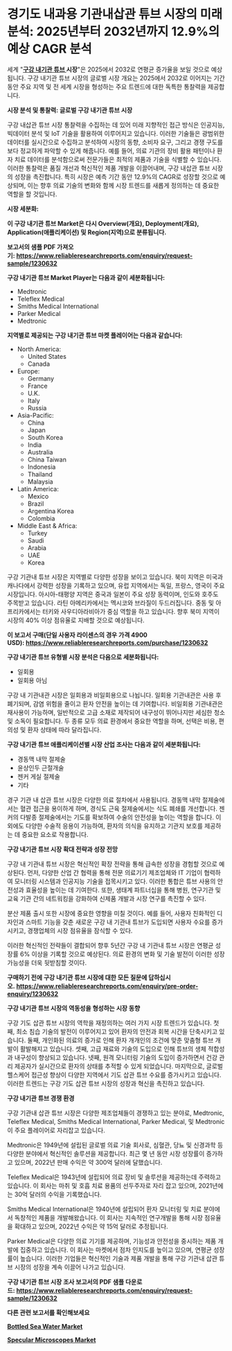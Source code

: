 <p><h1>경기도 내과용 기관내삽관 튜브 시장의 미래 분석: 2025년부터 2032년까지 12.9%의 예상 CAGR 분석</h1></p><p>세계 "<strong><a href="https://www.reliableresearchreports.com/oral-endotracheal-tube-r1230632?utm_campaign=105&utm_medium=8&utm_source=Github&utm_content=ia&utm_term=16012025&utm_id=oral-endotracheal-tube">구강 내기관 튜브&nbsp;</a></strong><strong>시장</strong>"은 2025에서 2032로 연평균 증가율을 보일 것으로 예상됩니다. 구강 내기관 튜브 시장의 글로벌 시장 개요는 2025에서 2032로 이어지는 기간 동안 주요 지역 및 전 세계 시장을 형성하는 주요 트렌드에 대한 독특한 통찰력을 제공합니다.</p>
<p><strong>시장 분석 및 통찰력: 글로벌 구강 내기관 튜브 시장</strong></p>
<p><p>구강 내삽관 튜브 시장 통찰력을 수집하는 데 있어 미래 지향적인 접근 방식은 인공지능, 빅데이터 분석 및 IoT 기술을 활용하여 이루어지고 있습니다. 이러한 기술들은 광범위한 데이터를 실시간으로 수집하고 분석하여 시장의 동향, 소비자 요구, 그리고 경쟁 구도를 보다 정교하게 파악할 수 있게 해줍니다. 예를 들어, 의료 기관의 장비 활용 패턴이나 환자 치료 데이터를 분석함으로써 전문가들은 최적의 제품과 기술을 식별할 수 있습니다. 이러한 통찰력은 품질 개선과 혁신적인 제품 개발을 이끌어내며, 구강 내삽관 튜브 시장의 성장을 촉진합니다. 특히 시장은 예측 기간 동안 12.9%의 CAGR로 성장할 것으로 예상되며, 이는 향후 의료 기술의 변화와 함께 시장 트렌드를 새롭게 정의하는 데 중요한 역할을 할 것입니다.</p><a href="%7CAUTHORITHY_DOMAIN_URL%7C?utm_campaign=105&utm_medium=8&utm_source=Github&utm_content=ia&utm_term=16012025&utm_id=oral-endotracheal-tube"></a></p>
<p><strong>시장 세분화:</strong></p>
<p><strong>이 구강 내기관 튜브 Market은 다시 Overview(개요), Deployment(개요), Application(애플리케이션) 및 Region(지역)으로 분류됩니다.</strong></p>
<p><strong>보고서의 샘플 PDF 가져오기:&nbsp;<a href="https://www.reliableresearchreports.com/enquiry/request-sample/1230632?utm_campaign=105&utm_medium=8&utm_source=Github&utm_content=ia&utm_term=16012025&utm_id=oral-endotracheal-tube">https://www.reliableresearchreports.com/enquiry/request-sample/1230632</a></strong><strong></strong></p>
<p><strong>구강 내기관 튜브 Market Player는 다음과 같이 세분화됩니다:</strong></p>
<p><ul><li>Medtronic</li><li>Teleflex Medical</li><li>Smiths Medical International</li><li>Parker Medical</li><li>Medtronic</li></ul></p>
<p><strong>지역별로 제공되는 구강 내기관 튜브 마켓 플레이어는 다음과 같습니다:</strong></p>
<p><ul>
    <li>
        North America:
        <ul>
            <li>United States</li>
            <li>Canada</li>
        </ul>
    </li>
    <li>
        Europe:
        <ul>
            <li>Germany</li>
            <li>France</li>
            <li>U.K.</li>
            <li>Italy</li>
            <li>Russia</li>
        </ul>
    </li>
    <li>
        Asia-Pacific:
        <ul>
            <li>China</li>
            <li>Japan</li>
            <li>South Korea</li>
            <li>India</li>
            <li>Australia</li>
            <li>China Taiwan</li>
            <li>Indonesia</li>
            <li>Thailand</li>
            <li>Malaysia</li>
        </ul>
    </li>
    <li>
        Latin America:
        <ul>
            <li>Mexico</li>
            <li>Brazil</li>
            <li>Argentina Korea</li>
            <li>Colombia</li>
        </ul>
    </li>
    <li>
        Middle East & Africa:
        <ul>
            <li>Turkey</li>
            <li>Saudi</li>
            <li>Arabia</li>
            <li>UAE</li>
            <li>Korea</li>
        </ul>
    </li>
    </ul></p>
<p><p>구강 기관내 튜브 시장은 지역별로 다양한 성장을 보이고 있습니다. 북미 지역은 미국과 캐나다에서 강력한 성장을 기록하고 있으며, 유럽 지역에서는 독일, 프랑스, 영국이 주요 시장입니다. 아시아-태평양 지역은 중국과 일본이 주요 성장 동력이며, 인도와 호주도 주목받고 있습니다. 라틴 아메리카에서는 멕시코와 브라질이 두드러집니다. 중동 및 아프리카에서는 터키와 사우디아라비아가 중심 역할을 하고 있습니다. 향후 북미 지역이 시장의 40% 이상 점유율로 지배할 것으로 예상됩니다.</p></p>
<p><strong>이 보고서 구매(단일 사용자 라이센스의 경우 가격 4900 USD):&nbsp;<a href="https://www.reliableresearchreports.com/purchase/1230632?utm_campaign=105&utm_medium=8&utm_source=Github&utm_content=ia&utm_term=16012025&utm_id=oral-endotracheal-tube">https://www.reliableresearchreports.com/purchase/1230632</a></strong></p>
<p><strong>구강 내기관 튜브 유형별 시장 분석은 다음으로 세분화됩니다:</strong></p>
<p><ul><li>일회용</li><li>일회용 아님</li></ul></p>
<p><p>구강 내 기관내관 시장은 일회용과 비일회용으로 나뉩니다. 일회용 기관내관은 사용 후 폐기되며, 감염 위험을 줄이고 환자 안전을 높이는 데 기여합니다. 비일회용 기관내관은 재사용이 가능하며, 일반적으로 고급 소재로 제작되어 내구성이 뛰어나지만 세심한 청소 및 소독이 필요합니다. 두 종류 모두 의료 환경에서 중요한 역할을 하며, 선택은 비용, 편의성 및 환자 상태에 따라 달라집니다.</p></p>
<p><strong>구강 내기관 튜브 애플리케이션별 시장 산업 조사는 다음과 같이 세분화됩니다:</strong></p>
<p><ul><li>경동맥 내막 절제술</li><li>윤상인두 근절개술</li><li>젠커 게실 절제술</li><li>기타</li></ul></p>
<p><p>경구 기관 내 삽관 튜브 시장은 다양한 의료 절차에서 사용됩니다. 경동맥 내막 절제술에서는 혈관 접근을 용이하게 하며, 경식도 근육 절제술에서는 식도 폐쇄를 개선합니다. 젠커의 다발종 절제술에서는 기도를 확보하여 수술의 안전성을 높이는 역할을 합니다. 이 외에도 다양한 수술적 응용이 가능하여, 환자의 의식을 유지하고 기관지 보호를 제공하는 데 중요한 요소로 작용합니다.</p></p>
<p><strong>구강 내기관 튜브 시장 확대 전략과 성장 전망</strong></p>
<p><p>구강 내 기관내 튜브 시장은 혁신적인 확장 전략을 통해 급속한 성장을 경험할 것으로 예상된다. 먼저, 다양한 산업 간 협력을 통해 전문 의료기기 제조업체와 IT 기업이 협력하여 모니터링 시스템과 인공지능 기술을 접목시키고 있다. 이러한 통합은 튜브 사용의 안전성과 효율성을 높이는 데 기여한다. 또한, 생태계 파트너십을 통해 병원, 연구기관 및 교육 기관 간의 네트워킹을 강화하여 신제품 개발과 시장 연구를 촉진할 수 있다.</p><p>분산 제품 출시 또한 시장에 중요한 영향을 미칠 것이다. 예를 들어, 사용자 친화적인 디자인과 스마트 기능을 갖춘 새로운 구강 내 기관내 튜브가 도입되면 사용자 수요를 증가시키고, 경쟁업체의 시장 점유율을 잠식할 수 있다. </p><p>이러한 혁신적인 전략들이 결합되어 향후 5년간 구강 내 기관내 튜브 시장은 연평균 성장률 6% 이상을 기록할 것으로 예상된다. 의료 환경의 변화 및 기술 발전이 이러한 성장 가능성을 더욱 뒷받침할 것이다.</p></p>
<p><strong>구매하기 전에 구강 내기관 튜브 시장에 대한 모든 질문에 답하십시오.&nbsp;<a href="https://www.reliableresearchreports.com/enquiry/pre-order-enquiry/1230632?utm_campaign=105&utm_medium=8&utm_source=Github&utm_content=ia&utm_term=16012025&utm_id=oral-endotracheal-tube">https://www.reliableresearchreports.com/enquiry/pre-order-enquiry/1230632</a></strong><strong></strong></p>
<p><strong>구강 내기관 튜브 시장의 역동성을 형성하는 시장 동향</strong></p>
<p><p>구강 기도 삽관 튜브 시장의 역학을 재정의하는 여러 가지 시장 트렌드가 있습니다. 첫째, 최소 침습 기술의 발전이 이루어지고 있어 환자의 안전과 회복 시간을 단축시키고 있습니다. 둘째, 개인화된 의료의 증가로 인해 환자 개개인의 조건에 맞춘 맞춤형 튜브 개발이 활발해지고 있습니다. 셋째, 고급 재료와 기술의 도입으로 인해 튜브의 생체 적합성과 내구성이 향상되고 있습니다. 넷째, 원격 모니터링 기술의 도입이 증가하면서 건강 관리 제공자가 실시간으로 환자의 상태를 추적할 수 있게 되었습니다. 마지막으로, 글로벌 헬스케어 접근성 향상이 다양한 지역에서 기도 삽관 튜브 수요를 증가시키고 있습니다. 이러한 트렌드는 구강 기도 삽관 튜브 시장의 성장과 혁신을 촉진하고 있습니다.</p></p>
<p><strong>구강 내기관 튜브 경쟁 환경</strong></p>
<p><p>구강 기관내 삽관 튜브 시장은 다양한 제조업체들이 경쟁하고 있는 분야로, Medtronic, Teleflex Medical, Smiths Medical International, Parker Medical, 및 Medtronic이 주요 플레이어로 자리잡고 있습니다. </p><p>Medtronic은 1949년에 설립된 글로벌 의료 기술 회사로, 심혈관, 당뇨 및 신경과학 등 다양한 분야에서 혁신적인 솔루션을 제공합니다. 최근 몇 년 동안 시장 성장률이 증가하고 있으며, 2022년 판매 수익은 약 300억 달러에 달했습니다.</p><p>Teleflex Medical은 1943년에 설립되어 의료 장비 및 솔루션을 제공하는데 주력하고 있습니다. 이 회사는 마취 및 호흡 치료 용품의 선두주자로 자리 잡고 있으며, 2021년에는 30억 달러의 수익을 기록했습니다.</p><p>Smiths Medical International은 1940년에 설립되어 환자 모니터링 및 치료 분야에서 독창적인 제품을 개발해왔습니다. 이 회사는 지속적인 연구개발을 통해 시장 점유율을 확대하고 있으며, 2022년 수익은 약 15억 달러로 추정됩니다.</p><p>Parker Medical은 다양한 의료 기기를 제공하며, 기능성과 안전성을 중시하는 제품 개발에 집중하고 있습니다. 이 회사는 마켓에서 점차 인지도를 높이고 있으며, 연평균 성장률이 높습니다. 이러한 기업들은 혁신적인 기술과 제품 개발을 통해 구강 기관내 삽관 튜브 시장의 성장을 계속 이끌어 나가고 있습니다.</p></p>
<p><strong>구강 내기관 튜브 시장 조사 보고서의 PDF 샘플 다운로드:&nbsp;<a href="https://www.reliableresearchreports.com/enquiry/request-sample/1230632?utm_campaign=105&utm_medium=8&utm_source=Github&utm_content=ia&utm_term=16012025&utm_id=oral-endotracheal-tube">https://www.reliableresearchreports.com/enquiry/request-sample/1230632</a></strong></p>
<p><strong></strong></p>
<p><strong></strong></p>
<p><strong></strong></p>
<p><strong></strong></p>
<p><strong>다른 관련 보고서를 확인해보세요</strong></p>
<p><strong><p><a href="https://github.com/hartsockdonnette82/Market-Research-Report-List-1/blob/main/bottled-sea-water-market.md?utm_campaign=105&utm_medium=8&utm_source=Github&utm_content=ia&utm_term=16012025&utm_id=oral-endotracheal-tube">Bottled Sea Water Market</a></p><p><a href="https://github.com/arionmp/Market-Research-Report-List-5/blob/main/specular-microscopes-market.md?utm_campaign=105&utm_medium=8&utm_source=Github&utm_content=ia&utm_term=16012025&utm_id=oral-endotracheal-tube">Specular Microscopes Market</a></p></strong></p>